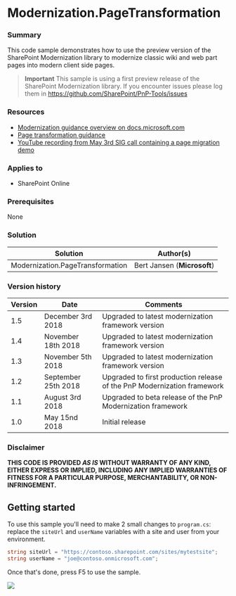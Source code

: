 # Modernization.PageTransformation #

### Summary ###

This code sample demonstrates how to use the preview version of the SharePoint Modernization library to modernize classic wiki and web part pages into modern client side pages.

> **Important**
> This sample is using a first preview release of the SharePoint Modernization library. If you encounter issues please log them in https://github.com/SharePoint/PnP-Tools/issues

### Resources ###

- [Modernization guidance overview on docs.microsoft.com](https://aka.ms/sppnp-modernize)
- [Page transformation guidance](https://docs.microsoft.com/en-us/sharepoint/dev/transform/modernize-userinterface-site-pages)
- [YouTube recording from May 3rd SIG call containing a page migration demo](https://youtu.be/Uf2f8ISBpVg?t=15m31s)

### Applies to ###

- SharePoint Online

### Prerequisites ###

None

### Solution ###

Solution | Author(s)
---------|----------
Modernization.PageTransformation | Bert Jansen (**Microsoft**)

### Version history ###

Version  | Date | Comments
---------| -----| --------
1.5  | December 3rd 2018 | Upgraded to latest modernization framework version 
1.4  | November 18th 2018 | Upgraded to latest modernization framework version 
1.3  | November 5th 2018 | Upgraded to latest modernization framework version
1.2  | September 25th 2018 | Upgraded to first production release of the PnP Modernization framework
1.1  | August 3rd 2018 | Upgraded to beta release of the PnP Modernization framework
1.0  | May 15nd 2018 | Initial release

### Disclaimer ###

**THIS CODE IS PROVIDED *AS IS* WITHOUT WARRANTY OF ANY KIND, EITHER EXPRESS OR IMPLIED, INCLUDING ANY IMPLIED WARRANTIES OF FITNESS FOR A PARTICULAR PURPOSE, MERCHANTABILITY, OR NON-INFRINGEMENT.**

## Getting started ##

To use this sample you'll need to make 2 small changes to `program.cs`: replace the `siteUrl` and `userName` variables with a site and user from your environment.

```c#
string siteUrl = "https://contoso.sharepoint.com/sites/mytestsite";
string userName = "joe@contoso.onmicrosoft.com";
```

Once that's done, press F5 to use the sample.

<img src="https://telemetry.sharepointpnp.com/pnp/samples/Modernization.PageTransformation" />
